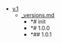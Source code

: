 - <a href = "F:\Node_projects\Node_Way\Jobs\CaseArcht\Examp\v.1\cat.v.1\dir.v.1.md">v.1</a>
    - <a href = "F:\Node_projects\Node_Way\Jobs\CaseArcht\Examp\v.1\_versions.md">_versions.md</a>
        - *# init 
        - *# 1.0.0
        - *## 1.0.1

